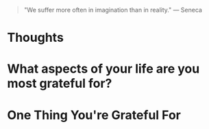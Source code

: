 
> \"We suffer more often in imagination than in reality.\" — Seneca

# Thoughts

# What aspects of your life are you most grateful for?

# One Thing You're Grateful For

